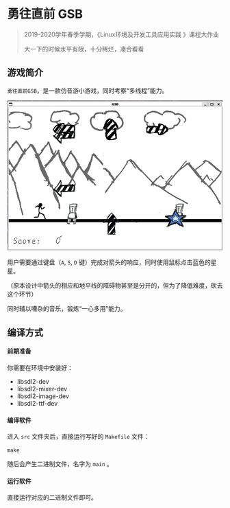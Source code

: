 # 勇往直前 GSB

> 2019-2020学年春季学期，《Linux环境及开发工具应用实践 》课程大作业
>
> 大一下的时候水平有限，十分稀烂，凑合看看

## 游戏简介

`勇往直前GSB`，是一款仿音游小游戏，同时考察“多线程”能力。  

![image-20220629205653542](images/image-20220629205653542.png)

用户需要通过键盘（`A`, `S`, `D` 键）完成对箭头的响应，同时使用鼠标点击蓝色的星星。

（原本设计中箭头的相应和地平线的障碍物甚至是分开的，但为了降低难度，砍去这个环节）

同时辅以嘈杂的音乐，锻炼“一心多用”能力。

## 编译方式

#### 前期准备

你需要在环境中安装好：

- libsdl2-dev
- libsdl2-mixer-dev
- libsdl2-image-dev
- libsdl2-ttf-dev

#### 编译软件

进入 `src` 文件夹后，直接运行写好的 `Makefile` 文件：

```shell
make
```

随后会产生二进制文件，名字为 `main` 。

#### 运行软件

直接运行对应的二进制文件即可。
